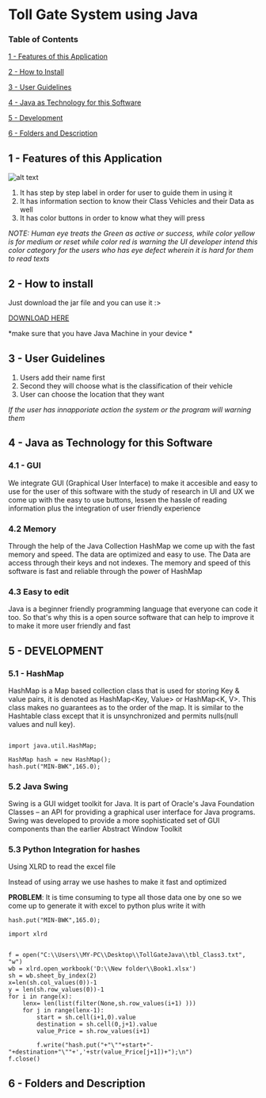 # Toll Gate System using Java
### Table of Contents  
[1 -  Features of this Application ](#head1)  

[2 - How to Install](#head2)

[3 - User Guidelines](#head3) 

[4 - Java as Technology for this Software](#head4)  

[5 - Development](#head5)  

[6 - Folders and Description ](#head6)  
  



<a name="head1"/></a>
## 1 - Features of this Application 


![alt text](https://github.com/raizengxd/TollGateJava/blob/master/Image_file.PNG)


1. It has step by step label in order for user to guide them in using it 
2. It has information section to know their Class Vehicles and their Data as well 
3. It has color buttons in order to know what they will press

*NOTE: Human eye treats the Green as active or success, while color yellow is for medium or reset while color red is warning the UI developer intend this color category for the users who has eye defect wherein it is hard for them to read texts*


<a name="head2"></a>
## 2 - How to install 
Just download the jar file and you can use it :>

<a href="https://github.com/raizengxd/TollGateJava/blob/master/Toll%20Gate%20System.jar">DOWNLOAD HERE</a>

*make sure that you have Java Machine in your device *

<a name="head3"/></a>

## 3 - User Guidelines
1. Users add their name first 
2. Second they will choose what is the classification of their vehicle
3. User can choose the location that they want

*If the user has innapporiate action the system or the program will warning them* 





<a name="head4"/></a>
## 4 - Java as Technology for this Software 


 
### 4.1 - GUI 

We integrate GUI (Graphical User Interface) to make it accesible and easy to use for the user of this software with the study of research in UI and UX we come up with the easy to use buttons, lessen the hassle of reading information plus the integration of user friendly experience 

### 4.2 Memory 
Through the help of the Java Collection HashMap we come up with the fast memory and speed. The data are optimized and easy to use. The Data are access through their keys and not indexes. The memory and speed of this software is fast and reliable through the power of HashMap 


### 4.3 Easy to edit 
Java is a beginner friendly programming language that everyone can code it too. So that's why this is a open source software that can help to improve it to make it more user friendly and fast
 
 
<a name="head5"/></a> 
## 5 - DEVELOPMENT 
### 5.1 - HashMap
HashMap is a Map based collection class that is used for storing Key & value pairs, it is denoted as HashMap<Key, Value> or HashMap<K, V>. This class makes no guarantees as to the order of the map. It is similar to the Hashtable class except that it is unsynchronized and permits nulls(null values and null key).

```

import java.util.HashMap;

HashMap hash = new HashMap();
hash.put("MIN-BWK",165.0);
```
### 5.2 Java Swing 
Swing is a GUI widget toolkit for Java. It is part of Oracle's Java Foundation Classes – an API for providing a graphical user interface for Java programs. Swing was developed to provide a more sophisticated set of GUI components than the earlier Abstract Window Toolkit

### 5.3 Python Integration for hashes 

Using XLRD to read the excel file 

Instead of using array we use hashes to make it fast and optimized 

**PROBLEM**: It is time consuming to type all those data one by one so we come up to generate it with excel to python plus write it with 

```
hash.put("MIN-BWK",165.0);

```

```
import xlrd


f = open("C:\\Users\\MY-PC\\Desktop\\TollGateJava\\tbl_Class3.txt", "w")
wb = xlrd.open_workbook('D:\\New folder\\Book1.xlsx')
sh = wb.sheet_by_index(2) 
x=len(sh.col_values(0))-1
y = len(sh.row_values(0))-1
for i in range(x):
    lenx= len(list(filter(None,sh.row_values(i+1) )))
    for j in range(lenx-1):
        start = sh.cell(i+1,0).value
        destination = sh.cell(0,j+1).value
        value_Price = sh.row_values(i+1)
        
        f.write("hash.put("+"\""+start+"-"+destination+"\""+','+str(value_Price[j+1])+");\n")
f.close()

```

## 6 - Folders and Description
